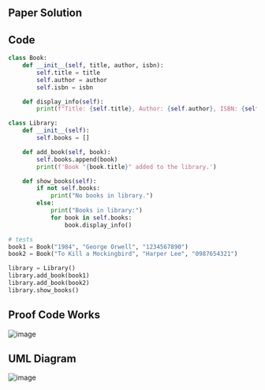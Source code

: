 ## Paper Solution
## Code
```.py
class Book:
    def __init__(self, title, author, isbn):
        self.title = title
        self.author = author
        self.isbn = isbn

    def display_info(self):
        print(f"Title: {self.title}, Author: {self.author}, ISBN: {self.isbn}")

class Library:
    def __init__(self):
        self.books = []

    def add_book(self, book):
        self.books.append(book)
        print(f'Book "{book.title}" added to the library.')

    def show_books(self):
        if not self.books:
            print("No books in library.")
        else:
            print("Books in library:")
            for book in self.books:
                book.display_info()

# tests
book1 = Book("1984", "George Orwell", "1234567890")
book2 = Book("To Kill a Mockingbird", "Harper Lee", "0987654321")

library = Library()
library.add_book(book1)
library.add_book(book2)
library.show_books()
```
## Proof Code Works
![image](https://github.com/user-attachments/assets/a3a30acf-0359-47c5-a22a-c15a154f0ff9)
## UML Diagram
![image](https://github.com/user-attachments/assets/214c7567-9791-4bbb-95f2-f0eb71039818)
